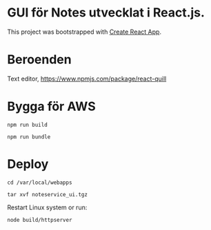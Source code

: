 # GUI för Notes utvecklat i React.js.
This project was bootstrapped with [Create React App](https://github.com/facebook/create-react-app).


# Beroenden
Text editor, https://www.npmjs.com/package/react-quill

# Bygga för AWS
`` npm run build ``
 
``npm run bundle``

# Deploy
``cd /var/local/webapps``

``tar xvf noteservice_ui.tgz``

Restart Linux system or run:

``node build/httpserver``

